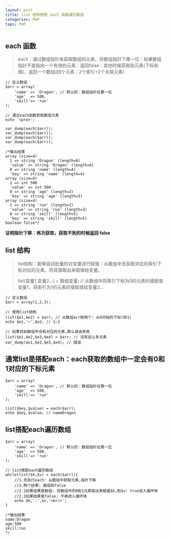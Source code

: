 ```yaml
---
layout: post
title: list 结构搭配 each 函数遍历数组
categories: PHP
taps: PHP
---
```


## each 函数

> each：通过数组指针来获取数组的元素，将数组指针下移一位：如果数组指针不是指向一个有效的元素：返回false：其他时候获取到元素(下标和值)，返回一个数组(四个元素：2个索引+2个关联元素)

~~~
// 定义数组
$arr = array(
    'name' => 'Dragon', // 默认的：数组指针在第一位
    'age'  => 500,
    'skill'=> 'run'
);

// 通过each函数获取数组元素
echo '<pre>';

var_dump(each($arr));
var_dump(each($arr));
var_dump(each($arr));
var_dump(each($arr));

/*输出结果
array (size=4)
  1 => string 'Dragon' (length=6)
  'value' => string 'Dragon' (length=6)
  0 => string 'name' (length=4)
  'key' => string 'name' (length=4)
array (size=4)
  1 => int 500
  'value' => int 500
  0 => string 'age' (length=3)
  'key' => string 'age' (length=3)
array (size=4)
  1 => string 'run' (length=3)
  'value' => string 'run' (length=3)
  0 => string 'skill' (length=5)
  'key' => string 'skill' (length=5)
boolean false*/
~~~

**证明指针下移：再次获取，获取不到的时候返回 false**

## list 结构

> list结构：能够自动批量的对变量进行赋值：从数组中去获取对应的索引下标对应的元素，将其值取出来赋值给变量。
> 
> list(变量1,变量2...) = 数组变量; // 从数组中将索引下标为0的元素的值赋值变量1，将索引为1的元素的值赋值给变量2...

~~~
// 定义数组
$arr = array(1,2,3);

// 使用list结构
list($e1,$e2) = $arr; // 从数组arr取两个: 从0开始的下标(和1)
echo $e1,'~',$e2; // 1~2

// 如果目标数组中没有对应的元素,那么就会失败
list($e1,$e2,$e3,$e4) = $arr; // 没有这么多元素
var_dump($e1,$e2,$e3,$e4); // 错误
~~~

## 通常list是搭配each：each获取的数组中一定会有0和1对应的下标元素

~~~
$arr = array(
    'name' => 'Dragon', // 默认的：数组指针在第一位
    'age'  => 500,
    'skill'=> 'run'
);

list($key,$value) = each($arr);
echo $key,$value; // nameDragon
~~~

## list搭配each遍历数组

~~~
$arr = array(
    'name' => 'Dragon', // 默认的：数组指针在第一位
    'age'  => 500,
    'skill'=> 'run'
);

// list搭配each遍历数组
while(list($k,$v) = each($arr)){
    //1.先执行each: 从数组中获取元素,指针下移
    //2.两个结果: 数组和false
    //2.1如果结果是数组: 将数组中的0和1元素取出来赋值$k,和$v: true进入循环体
    //2.2如果结果是false: 不再进入循环体
    echo $k,':',$v,'<br/>';
}

/*输出结果
name:Dragon
age:500
skill:run
*/
~~~